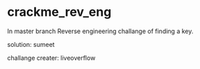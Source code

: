 # crackme_rev_eng

In master branch
Reverse engineering challange of finding a key. 

solution: sumeet



challange creater: liveoverflow
